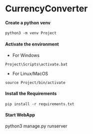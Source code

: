 # CurrencyConverter



#### Create a python venv

```
python3 -m venv Project
```


#### Activate the environment
- For Windows
```
Project\Scripts\activate.bat
```
- For Linux/MacOS
```
source Project/bin/activate
```


#### Install the Requirements
```
pip install -r requirements.txt
```


#### Start WebApp
python3 manage.py runserver
